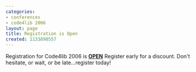 ```yaml
---
categories:
- conferences
- code4lib 2006
layout: page
title: Registration is Open
created: 1133898557
---
```

Registration for Code4lib 2006 is <a href="https://secure.oregonstate.edu/ocse/register.php?event=108"><strong>OPEN</strong></a> Register early for a discount. Don't hesitate, or wait, or be late...register today!
